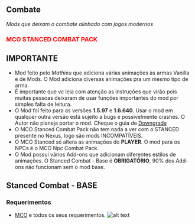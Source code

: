 ## Combate
_Mods que deixam o combate alinhado com jogos modernos_

### <span style="color:red">MCO STANCED COMBAT PACK</span>
## IMPORTANTE
- Mod feito pelo _Mathieu_ que adiciona várias animações às armas Vanilla e de Mods. O Mod adiciona diversas animações pra um mesmo tipo de arma.
- É importante que vc leia com atenção as instruções que virão pois muitas pessoas deixaram de usar funções importantes do mod por simples falta de leitura.
- O Mod foi feito para as versões **1.5.97** e **1.6.640**. Usar o mod em qualquer outra versão está sujeito a bugs e possivelmente crashes. O Autor não planeja portar o mod. Cheque o guia de [Downgrade](https://github.com/Dasinhoo/guia-skyrim/blob/main/downgrade.md)
- O MCO Stanced Combat Pack não tem nada a ver com o STANCED presente no Nexus, logo são mods INCOMPATÍVEIS.
- O MCO Stanced só altera as animações do **PLAYER**. O mod para os NPCs é o MCO Npc Combat Pack.
- O Mod possui vários Add-ons que adicionam diferentes estilos de animações. O Stanced Combat - Base é **OBRIGATÓRIO**, 90% dos Add-ons não funcionam sem o mod base.
## Stanced Combat - BASE
### Requerimentos
- [MCO](https://www.distaranimation.com/mods/attack) e todos os seus requerimentos.
![alt text](https://i.imgur.com/v3ATl75.png)